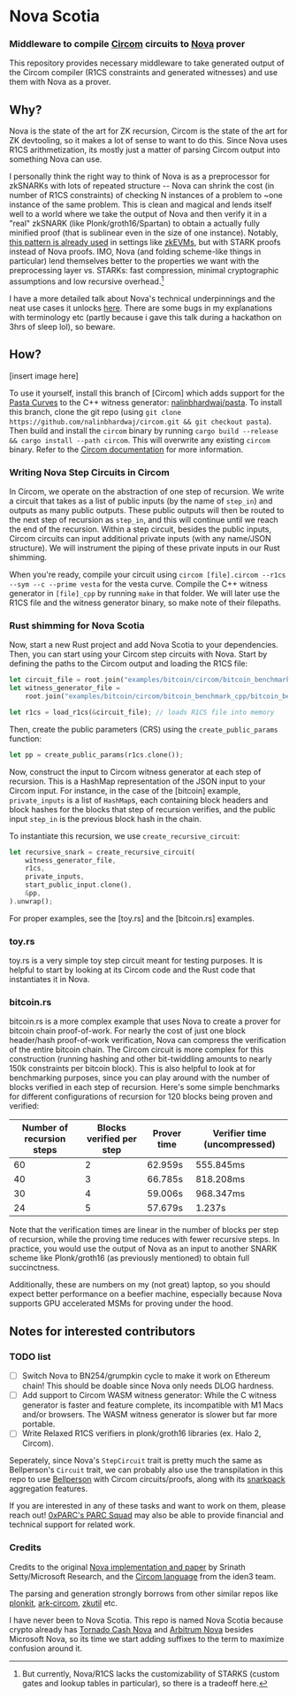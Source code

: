 # Nova Scotia

### Middleware to compile [Circom](https://github.com/iden3/circom) circuits to [Nova](https://github.com/microsoft/Nova) prover

This repository provides necessary middleware to take generated output of the Circom compiler (R1CS constraints and generated witnesses) and use them with Nova as a prover.

## Why?

Nova is the state of the art for ZK recursion, Circom is the state of the art for ZK devtooling, so it makes a lot of sense to want to do this. Since Nova uses R1CS arithmetization, its mostly just a matter of parsing Circom output into something Nova can use.

I personally think the right way to think of Nova is as a preprocessor for zkSNARKs with lots of repeated structure -- Nova can shrink the cost (in number of R1CS constraints) of checking N instances of a problem to ~one instance of the same problem. This is clean and magical and lends itself well to a world where we take the output of Nova and then verify it in a "real" zkSNARK (like Plonk/groth16/Spartan) to obtain a actually fully minified proof (that is sublinear even in the size of one instance). Notably, [this pattern is already used](https://youtu.be/VmYpbFxBdtM?t=155) in settings like [zkEVMs](https://youtu.be/j7An-33_Zs0), but with STARK proofs instead of Nova proofs. IMO, Nova (and folding scheme-like things in particular) lend themselves better to the properties we want with the preprocessing layer vs. STARKs: fast compression, minimal cryptographic assumptions and low recursive overhead.[^1]

I have a more detailed talk about Nova's technical underpinnings and the neat use cases it unlocks [here](https://youtu.be/1p5bpaMbPa0). There are some bugs in my explanations with terminology etc (partly because i gave this talk during a hackathon on 3hrs of sleep lol), so beware.

[^1]: But currently, Nova/R1CS lacks the customizability of STARKS (custom gates and lookup tables in particular), so there is a tradeoff here.

## How?

[insert image here]

To use it yourself, install this branch of [Circom] which adds support for the [Pasta Curves](https://electriccoin.co/blog/the-pasta-curves-for-halo-2-and-beyond/) to the C++ witness generator: [nalinbhardwaj/pasta](https://github.com/nalinbhardwaj/circom/tree/pasta). To install this branch, clone the git repo (using `git clone https://github.com/nalinbhardwaj/circom.git && git checkout pasta`). Then build and install the `circom` binary by running `cargo build --release && cargo install --path circom`. This will overwrite any existing `circom` binary. Refer to the [Circom documentation](https://docs.circom.io/getting-started/installation/#installing-dependencies) for more information.

### Writing Nova Step Circuits in Circom

In Circom, we operate on the abstraction of one step of recursion. We write a circuit that takes as a list of public inputs (by the name of `step_in`) and outputs as many public outputs. These public outputs will then be routed to the next step of recursion as `step_in`, and this will continue until we reach the end of the recursion. Within a step circuit, besides the public inputs, Circom circuits can input additional private inputs (with any name/JSON structure). We will instrument the piping of these private inputs in our Rust shimming.

When you're ready, compile your circuit using `circom [file].circom --r1cs --sym --c --prime vesta` for the vesta curve. Compile the C++ witness generator in `[file]_cpp` by running `make` in that folder. We will later use the R1CS file and the witness generator binary, so make note of their filepaths.

### Rust shimming for Nova Scotia

Now, start a new Rust project and add Nova Scotia to your dependencies. Then, you can start using your Circom step circuits with Nova. Start by defining the paths to the Circom output and loading the R1CS file:

```rust
let circuit_file = root.join("examples/bitcoin/circom/bitcoin_benchmark.r1cs");
let witness_generator_file =
    root.join("examples/bitcoin/circom/bitcoin_benchmark_cpp/bitcoin_benchmark");

let r1cs = load_r1cs(&circuit_file); // loads R1CS file into memory
```

Then, create the public parameters (CRS) using the `create_public_params` function:

```rust
let pp = create_public_params(r1cs.clone());
```

Now, construct the input to Circom witness generator at each step of recursion. This is a HashMap representation of the JSON input to your Circom input. For instance, in the case of the [bitcoin] example, `private_inputs` is a list of `HashMap`s, each containing block headers and block hashes for the blocks that step of recursion verifies, and the public input `step_in` is the previous block hash in the chain.

To instantiate this recursion, we use `create_recursive_circuit`:

```rust
let recursive_snark = create_recursive_circuit(
    witness_generator_file,
    r1cs,
    private_inputs,
    start_public_input.clone(),
    &pp,
).unwrap();
```

For proper examples, see the [toy.rs] and the [bitcoin.rs] examples.

### toy.rs

toy.rs is a very simple toy step circuit meant for testing purposes. It is helpful to start by looking at its Circom code and the Rust code that instantiates it in Nova.

### bitcoin.rs

bitcoin.rs is a more complex example that uses Nova to create a prover for bitcoin chain proof-of-work. For nearly the cost of just one block header/hash proof-of-work verification, Nova can compress the verification of the entire bitcoin chain. The Circom circuit is more complex for this construction (running hashing and other bit-twiddling amounts to nearly 150k constraints per bitcoin block). This is also helpful to look at for benchmarking purposes, since you can play around with the number of blocks verified in each step of recursion. Here's some simple benchmarks for different configurations of recursion for 120 blocks being proven and verified:

| Number of recursion steps | Blocks verified per step | Prover time | Verifier time (uncompressed) |
| ------------------------- | ------------------------ | ----------- | ---------------------------- |
| 60                        | 2                        | 62.959s     | 555.845ms                    |
| 40                        | 3                        | 66.785s     | 818.208ms                    |
| 30                        | 4                        | 59.006s     | 968.347ms                    |
| 24                        | 5                        | 57.679s     | 1.237s                       |

Note that the verification times are linear in the number of blocks per step of recursion, while the proving time reduces with fewer recursive steps. In practice, you would use the output of Nova as an input to another SNARK scheme like Plonk/groth16 (as previously mentioned) to obtain full succinctness.

Additionally, these are numbers on my (not great) laptop, so you should expect better performance on a beefier machine, especially because Nova supports GPU accelerated MSMs for proving under the hood.

## Notes for interested contributors

### TODO list

- [ ] Switch Nova to BN254/grumpkin cycle to make it work on Ethereum chain! This should be doable since Nova only needs DLOG hardness.
- [ ] Add support to Circom WASM witness generator: While the C witness generator is faster and feature complete, its incompatible with M1 Macs and/or browsers. The WASM witness generator is slower but far more portable.
- [ ] Write Relaxed R1CS verifiers in plonk/groth16 libraries (ex. Halo 2, Circom).

Seperately, since Nova's `StepCircuit` trait is pretty much the same as Bellperson's `Circuit` trait, we can probably also use the transpilation in this repo to use [Bellperson](https://github.com/filecoin-project/bellperson) with Circom circuits/proofs, along with its [snarkpack](https://eprint.iacr.org/2021/529) aggregation features.

If you are interested in any of these tasks and want to work on them, please reach out! [0xPARC's PARC Squad](https://0xparc.org/blog/parc-squad) may also be able to provide financial and technical support for related work.

### Credits

Credits to the original [Nova implementation and paper](https://github.com/microsoft/Nova) by Srinath Setty/Microsoft Research, and the [Circom language](https://github.com/iden3/circom) from the iden3 team.

The parsing and generation strongly borrows from other similar repos like [plonkit](https://github.com/Fluidex/plonkit), [ark-circom](https://github.com/gakonst/ark-circom), [zkutil](https://github.com/poma/zkutil) etc.

I have never been to Nova Scotia. This repo is named Nova Scotia because crypto already has [Tornado Cash Nova](https://tornado-cash.medium.com/tornado-cash-introduces-arbitrary-amounts-shielded-transfers-8df92d93c37c) and [Arbitrum Nova](https://nova.arbitrum.io) besides Microsoft Nova, so its time we start adding suffixes to the term to maximize confusion around it.
